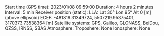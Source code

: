 Start time (GPS time): 2023/01/08 09:59:00
Duration: 4 hours 2 minutes
Interval: 5 min
Receiver position (static):
    LLA:  Lat 30° Lon 95° Alt 0 [m] (above ellipsoid)
    ECEF: -481819.31349724, 5507219.95375401, 3170373.73538364 [m]
Satellite systems: GPS, Galileo, GLONASS, BeiDou, QZSS, IRNSS, SBAS
Atmosphere:
    Troposhere: None
    Ionosphere: None